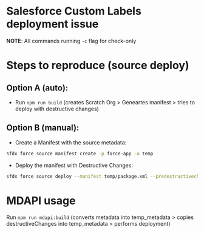 # Salesforce Custom Labels deployment issue

**NOTE**: All commands running `-c` flag for check-only

# Steps to reproduce (source deploy)


## Option A (auto):
* Run `npm run build` (creates Scratch Org > Geneartes manifest > tries to deploy with destructive changes)

## Option B (manual):
* Create a Manifest with the source metadata:

```bash
sfdx force source manifest create -p force-app -o temp
```
* Deploy the manifest with Destructive Changes:
```bash
sfdx force source deploy --manifest temp/package.xml --predestructivechanges destructiveChangesPre.xml --postdestructivechanges ackage.xml --predestructivechanges destructiveChangesPre.xml --postdestructivechanges destructiveChangesPost.xml -g -c -u TARGET_ORG_ALIAS
```


# MDAPI usage

Run `npm run mdapi:build` (converts metadata into temp_metadata > copies destructiveChanges into temp_metadata > performs deployment)